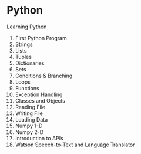 # Python
Learning Python
1. First Python Program
2. Strings
3. Lists
4. Tuples
5. Dictionaries
6. Sets
7. Conditions & Branching
8. Loops
9. Functions
10. Exception Handling
11. Classes and Objects
12. Reading File
13. Writing File
14. Loading Data
15. Numpy 1-D
16. Numpy 2-D
17. Introduction to APIs
18. Watson Speech-to-Text and Language Translator
